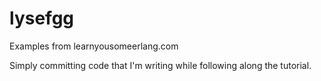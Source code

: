 # lysefgg
Examples from learnyousomeerlang.com

Simply committing code that I'm writing while following along the tutorial.
